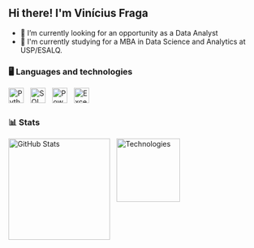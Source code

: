 ## Hi there! I'm Vinícius Fraga

- 🔭 I’m currently looking for an opportunity as a Data Analyst
- 🌱 I'm currently studying for a MBA in Data Science and Analytics at USP/ESALQ.

### 🖥️ Languages and technologies


<img
  align="left"
  alt="Python"
  title="Python"
  width="30px"
  style="padding-right: 10px;"
  src="https://cdn.jsdelivr.net/gh/devicons/devicon@latest/icons/python/python-original.svg" 
/>


<img 
  align="left"
  alt="SQL"
  title="SQL"
  width="30px"
  style="padding-right: 10px;"
  src="https://cdn.jsdelivr.net/gh/devicons/devicon@latest/icons/azuresqldatabase/azuresqldatabase-original.svg"
/>

  
<img
  align="left"
  title="PowerBI" 
  href="https://commons.wikimedia.org/wiki/File:New_Power_BI_Logo.svg"
  width="30px" 
  style="padding-right: 10px;"
  alt="Power BI" 
  src="https://upload.wikimedia.org/wikipedia/commons/thumb/c/cf/New_Power_BI_Logo.svg/512px-New_Power_BI_Logo.svg.png?20210102182532"
/>
  
  
<img 
  align="left"
  title="Excel" 
  href="https://commons.wikimedia.org/wiki/File:Microsoft_Office_Excel_(2019%E2%80%93present).svg"
  width="30px" 
  style="padding-right: 10px;"
  alt="Excel" 
  src="https://upload.wikimedia.org/wikipedia/commons/thumb/3/34/Microsoft_Office_Excel_%282019%E2%80%93present%29.svg/512px-Microsoft_Office_Excel_%282019%E2%80%93present%29.svg.png?20190925171014"
/>

<br/>
<br/>


### 📊 Stats
<p>
  <img
    align="left"
    alt="GitHub Stats"
    height="200"
    style="padding-right: 10px;"
    src="https://github-readme-stats.vercel.app/api?username=fragavini&show_icons=true&theme=dracula&include_all_commits=true"
/>

 <img
    align="left"
    alt="Technologies"
    height="125"
    style="padding-right: 10px;"
    src="https://github-readme-stats.vercel.app/api/top-langs/?username=fragavini&theme=dracula&layout=compact&custom_title=Technologies"
/>
